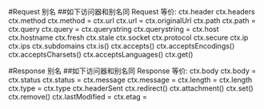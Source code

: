 
#Request 别名
##如下访问器和别名同 Request 等价:
ctx.header
ctx.headers
ctx.method
ctx.method =
ctx.url
ctx.url =
ctx.originalUrl
ctx.path
ctx.path =
ctx.query
ctx.query =
ctx.querystring
ctx.querystring =
ctx.host
ctx.hostname
ctx.fresh
ctx.stale
ctx.socket
ctx.protocol
ctx.secure
ctx.ip
ctx.ips
ctx.subdomains
ctx.is()
ctx.accepts()
ctx.acceptsEncodings()
ctx.acceptsCharsets()
ctx.acceptsLanguages()
ctx.get()

#Response 别名
##如下访问器和别名同 Response 等价:
ctx.body
ctx.body =
ctx.status
ctx.status =
ctx.message
ctx.message =
ctx.length =
ctx.length
ctx.type =
ctx.type
ctx.headerSent
ctx.redirect()
ctx.attachment()
ctx.set()
ctx.remove()
ctx.lastModified =
ctx.etag =
